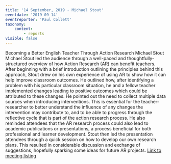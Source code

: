 ```yaml
---
title: '14 September, 2019 - Michael Stout'
eventdate: '2019-09-14'
eventreporter: 'Paul Collett'
taxonomy:
    content:
        - reports
visible: false
---
```


Becoming a Better English Teacher Through Action Research
Michael Stout
Michael Stout led the audience through a well-paced and thoughtfully-structured overview of how Action Research (AR) can benefit teachers.
After beginning with a brief introduction outlining the principles behind this approach, Stout drew on his own experience of using AR to show how it can help improve classroom outcomes.
He outlined how, after identifying a problem with his particular classroom situation, he and a fellow teacher implemented changes leading to positive outcomes which could be attributed to these changes. He pointed out the need to collect multiple data sources when introducing interventions. This is essential for the teacher-researcher to better understand the influence of any changes the intervention may contribute to, and to be able to progress through the reflective cycle that is part of the action research process.
He also reminded attendees that the AR research process could also lead to academic publications or presentations, a process beneficial for both professional and learner development.
Stout then led the presentation attendees through a quick session on how to develop our own research plans. This resulted in considerable discussion and exchange of suggestions, hopefully sparking some ideas for future AR projects.
<a href="../schedule/2019/september/14">Link to meeting listing</a>
